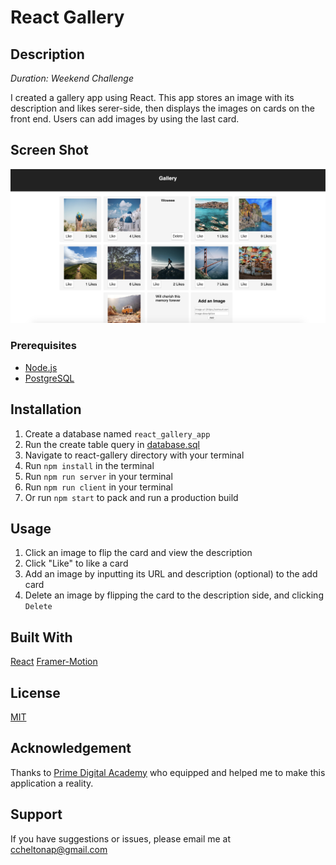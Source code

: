 # React Gallery

## Description

_Duration: Weekend Challenge_

I created a gallery app using React. This app stores an image with its description and likes serer-side, then displays the images on cards on the front end. Users can add images by using the last card.

## Screen Shot

![Gallery-App](appPic.png)

### Prerequisites

- [Node.js](https://nodejs.org/en/)
- [PostgreSQL](https://www.postgresql.org/)

## Installation

1. Create a database named `react_gallery_app`
1. Run the create table query in [database.sql](./database.sql)
1. Navigate to react-gallery directory with your terminal
1. Run `npm install` in the terminal
1. Run `npm run server` in your terminal
1. Run `npm run client` in your terminal
1. Or run `npm start` to pack and run a production build

## Usage

1. Click an image to flip the card and view the description
2. Click "Like" to like a card
3. Add an image by inputting its URL and description (optional) to the add card
4. Delete an image by flipping the card to the description side, and clicking `Delete`

## Built With

[React](https://reactjs.org/)
[Framer-Motion](https://www.framer.com/motion/)

## License

[MIT](./LICENSE.txt)

## Acknowledgement

Thanks to [Prime Digital Academy](www.primeacademy.io) who equipped and helped me to make this application a reality.

## Support

If you have suggestions or issues, please email me at [ccheltonap@gmail.com](mailto:ccheltonap@gmai.com)
